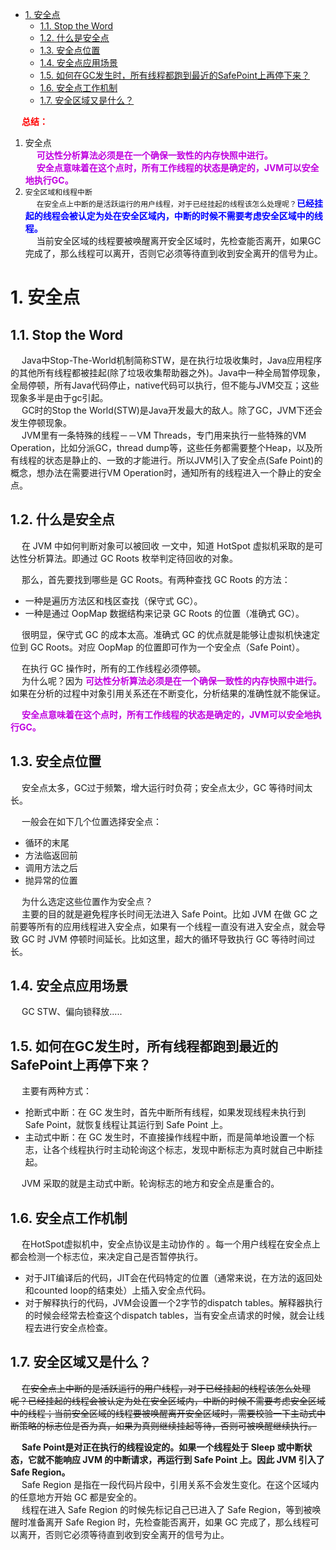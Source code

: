 

<!-- TOC -->

- [1. 安全点](#1-安全点)
    - [1.1. Stop the Word](#11-stop-the-word)
    - [1.2. 什么是安全点](#12-什么是安全点)
    - [1.3. 安全点位置](#13-安全点位置)
    - [1.4. 安全点应用场景](#14-安全点应用场景)
    - [1.5. 如何在GC发生时，所有线程都跑到最近的SafePoint上再停下来？](#15-如何在gc发生时所有线程都跑到最近的safepoint上再停下来)
    - [1.6. 安全点工作机制](#16-安全点工作机制)
    - [1.7. 安全区域又是什么？](#17-安全区域又是什么)

<!-- /TOC -->

&emsp; **<font color = "red">总结：</font>**  
1. 安全点  
&emsp; **<font color = "clime">可达性分析算法必须是在一个确保一致性的内存快照中进行。</font>**   
&emsp; **<font color = "clime">安全点意味着在这个点时，所有工作线程的状态是确定的，JVM可以安全地执行GC。</font>**  
2. `安全区域和线程中断`   
&emsp; `在安全点上中断的是活跃运行的用户线程，对于已经挂起的线程该怎么处理呢？`**<font color = "blue">已经挂起的线程会被认定为处在安全区域内，中断的时候不需要考虑安全区域中的线程。</font>**  
&emsp; 当前安全区域的线程要被唤醒离开安全区域时，先检查能否离开，如果GC完成了，那么线程可以离开，否则它必须等待直到收到安全离开的信号为止。  

# 1. 安全点  
<!--
http://www.mamicode.com/info-detail-2913659.html
https://blog.csdn.net/baichoufei90/article/details/85097727
https://blog.csdn.net/qian_348840260/article/details/88819502
聊聊JVM（九）理解进入safepoint时如何让Java线程全部阻塞
https://blog.csdn.net/ITer_ZC/article/details/41892567?utm_medium=distribute.pc_relevant.none-task-blog-BlogCommendFromMachineLearnPai2-5.control&depth_1-utm_source=distribute.pc_relevant.none-task-blog-BlogCommendFromMachineLearnPai2-5.control
抢先式中断
https://mp.weixin.qq.com/s/3YHHtuPENiV_2ZXfHHuD4A

-->

## 1.1. Stop the Word

<!-- 
*** https://blog.csdn.net/u011918260/article/details/70047159?utm_medium=distribute.pc_relevant.none-task-blog-BlogCommendFromMachineLearnPai2-11.control&depth_1-utm_source=distribute.pc_relevant.none-task-blog-BlogCommendFromMachineLearnPai2-11.control

https://blog.csdn.net/u011918260/article/details/70047159?utm_medium=distribute.pc_relevant.none-task-blog-BlogCommendFromMachineLearnPai2-11.control&depth_1-utm_source=distribute.pc_relevant.none-task-blog-BlogCommendFromMachineLearnPai2-11.control
-->

&emsp; Java中Stop-The-World机制简称STW，是在执行垃圾收集时，Java应用程序的其他所有线程都被挂起(除了垃圾收集帮助器之外)。Java中一种全局暂停现象，全局停顿，所有Java代码停止，native代码可以执行，但不能与JVM交互；这些现象多半是由于gc引起。  
&emsp; GC时的Stop the World(STW)是Java开发最大的敌人。除了GC，JVM下还会发生停顿现象。  
&emsp; JVM里有一条特殊的线程－－VM Threads，专门用来执行一些特殊的VM Operation，比如分派GC，thread dump等，这些任务都需要整个Heap，以及所有线程的状态是静止的、一致的才能进行。所以JVM引入了安全点(Safe Point)的概念，想办法在需要进行VM Operation时，通知所有的线程进入一个静止的安全点。  

<!-- 
&emsp; 除了GC，其他触发安全点的VM Operation包括：  
1. JIT相关，比如Code deoptimization， Flushing code cache ；  
2. Class redefinition(e.g. javaagent，AOP代码植入的产生的instrumentation) ；  
3. Biased lock revocation 取消偏向锁 ；  
4. Various debug operation (e.g. thread dump or deadlock check)；  
-->


## 1.2. 什么是安全点  
&emsp; 在 JVM 中如何判断对象可以被回收 一文中，知道 HotSpot 虚拟机采取的是可达性分析算法。即通过 GC Roots 枚举判定待回收的对象。  

&emsp; 那么，首先要找到哪些是 GC Roots。有两种查找 GC Roots 的方法：  

* 一种是遍历方法区和栈区查找（保守式 GC）。  
* 一种是通过 OopMap 数据结构来记录 GC Roots 的位置（准确式 GC）。  

&emsp; 很明显，保守式 GC 的成本太高。准确式 GC 的优点就是能够让虚拟机快速定位到 GC Roots。对应 OopMap 的位置即可作为一个安全点（Safe Point）。  

&emsp; 在执行 GC 操作时，所有的工作线程必须停顿。  
&emsp; 为什么呢？因为 **<font color = "clime">可达性分析算法必须是在一个确保一致性的内存快照中进行。</font>** 如果在分析的过程中对象引用关系还在不断变化，分析结果的准确性就不能保证。  

&emsp; **<font color = "clime">安全点意味着在这个点时，所有工作线程的状态是确定的，JVM可以安全地执行GC。</font>**  

## 1.3. 安全点位置  
&emsp; 安全点太多，GC过于频繁，增大运行时负荷；安全点太少，GC 等待时间太长。  

&emsp; 一般会在如下几个位置选择安全点：  

* 循环的末尾
* 方法临返回前
* 调用方法之后
* 抛异常的位置

&emsp; 为什么选定这些位置作为安全点？  
&emsp; 主要的目的就是避免程序长时间无法进入 Safe Point。比如 JVM 在做 GC 之前要等所有的应用线程进入安全点，如果有一个线程一直没有进入安全点，就会导致 GC 时 JVM 停顿时间延长。比如这里，超大的循环导致执行 GC 等待时间过长。  

## 1.4. 安全点应用场景  
&emsp; GC STW、偏向锁释放.....

## 1.5. 如何在GC发生时，所有线程都跑到最近的SafePoint上再停下来？  
&emsp; 主要有两种方式：  

* 抢断式中断：在 GC 发生时，首先中断所有线程，如果发现线程未执行到 Safe Point，就恢复线程让其运行到 Safe Point 上。
* 主动式中断：在 GC 发生时，不直接操作线程中断，而是简单地设置一个标志，让各个线程执行时主动轮询这个标志，发现中断标志为真时就自己中断挂起。

&emsp; JVM 采取的就是主动式中断。轮询标志的地方和安全点是重合的。  

## 1.6. 安全点工作机制  
&emsp; 在HotSpot虚拟机中，安全点协议是主动协作的 。每一个用户线程在安全点上都会检测一个标志位，来决定自己是否暂停执行。  

* 对于JIT编译后的代码，JIT会在代码特定的位置（通常来说，在方法的返回处和counted loop的结束处）上插入安全点代码。
* 对于解释执行的代码，JVM会设置一个2字节的dispatch tables。解释器执行的时候会经常去检查这个dispatch tables，当有安全点请求的时候，就会让线程去进行安全点检查。

## 1.7. 安全区域又是什么？  
&emsp; ~~在安全点上中断的是活跃运行的用户线程，对于已经挂起的线程该怎么处理呢？已经挂起的线程会被认定为处在安全区域内，中断的时候不需要考虑安全区域中的线程；当前安全区域的线程要被唤醒离开安全区域时，需要校验一下主动式中断策略的标志位是否为真，如果为真则继续挂起等待，否则可被唤醒继续执行。~~  

&emsp; **Safe Point是对正在执行的线程设定的。如果一个线程处于 Sleep 或中断状态，它就不能响应 JVM 的中断请求，再运行到 Safe Point 上。因此 JVM 引入了 Safe Region。**  
&emsp; Safe Region 是指在一段代码片段中，引用关系不会发生变化。在这个区域内的任意地方开始 GC 都是安全的。  
&emsp; 线程在进入 Safe Region 的时候先标记自己已进入了 Safe Region，等到被唤醒时准备离开 Safe Region 时，先检查能否离开，如果 GC 完成了，那么线程可以离开，否则它必须等待直到收到安全离开的信号为止。  

